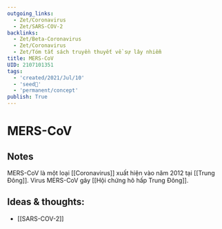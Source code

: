 ```yaml
---
outgoing_links:
  - Zet/Coronavirus
  - Zet/SARS-COV-2
backlinks:
  - Zet/Beta-Coronavirus
  - Zet/Coronavirus
  - Zet/Tóm tắt sách truyền thuyết về sự lây nhiễm
title: MERS-CoV
UID: 2107101351
tags:
  - 'created/2021/Jul/10'
  - 'seed🥜'
  - 'permanent/concept'
publish: True
---
```

# MERS-CoV

## Notes
MERS-CoV là một loại [[Coronavirus]] xuất hiện vào năm 2012 tại [[Trung Đông]]. Virus MERS-CoV gây [[Hội chứng hô hấp Trung Đông]].

## Ideas & thoughts:
- [[SARS-COV-2]]

